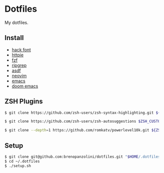 # Dotfiles

My dotfiles.

## Install

- [hack font](https://sourcefoundry.org/hack/)
- [httpie](https://httpie.org/)
- [fzf](https://github.com/junegunn/fzf)
- [ripgrep](https://github.com/BurntSushi/ripgrep#installation)
- [asdf](https://asdf-vm.com/#/core-manage-asdf-vm)
- [neovim](https://github.com/neovim/neovim/wiki/Installing-Neovim#macos--os-x)
- [emacs](https://www.gnu.org/software/emacs/)
- [doom emacs](https://github.com/hlissner/doom-emacs#install)

## ZSH Plugins

```sh
$ git clone https://github.com/zsh-users/zsh-syntax-highlighting.git ${ZSH_CUSTOM:-~/.oh-my-zsh/custom}/plugins/zsh-syntax-highlighting

$ git clone https://github.com/zsh-users/zsh-autosuggestions $ZSH_CUSTOM/plugins/zsh-autosuggestions

$ git clone --depth=1 https://github.com/romkatv/powerlevel10k.git ${ZSH_CUSTOM:-~/.oh-my-zsh/custom}/themes/powerlevel10k
```


## Setup

```sh
$ git clone git@github.com:brenopanzolini/dotfiles.git "$HOME/.dotfiles"
$ cd ~/.dotfiles
$ ./setup.sh
```
